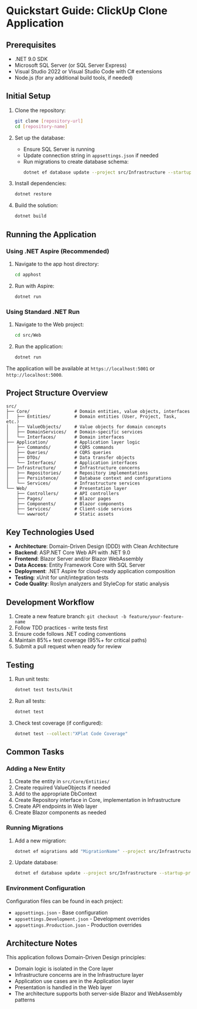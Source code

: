 # Quickstart Guide: ClickUp Clone Application

## Prerequisites

- .NET 9.0 SDK
- Microsoft SQL Server (or SQL Server Express)
- Visual Studio 2022 or Visual Studio Code with C# extensions
- Node.js (for any additional build tools, if needed)

## Initial Setup

1. Clone the repository:
   ```bash
   git clone [repository-url]
   cd [repository-name]
   ```

2. Set up the database:
   - Ensure SQL Server is running
   - Update connection string in `appsettings.json` if needed
   - Run migrations to create database schema:
     ```bash
     dotnet ef database update --project src/Infrastructure --startup-project src/Web
     ```

3. Install dependencies:
   ```bash
   dotnet restore
   ```

4. Build the solution:
   ```bash
   dotnet build
   ```

## Running the Application

### Using .NET Aspire (Recommended)

1. Navigate to the app host directory:
   ```bash
   cd apphost
   ```

2. Run with Aspire:
   ```bash
   dotnet run
   ```

### Using Standard .NET Run

1. Navigate to the Web project:
   ```bash
   cd src/Web
   ```

2. Run the application:
   ```bash
   dotnet run
   ```

The application will be available at `https://localhost:5001` or `http://localhost:5000`.

## Project Structure Overview

```
src/
├── Core/                 # Domain entities, value objects, interfaces
│   ├── Entities/         # Domain entities (User, Project, Task, etc.)
│   ├── ValueObjects/     # Value objects for domain concepts
│   ├── DomainServices/   # Domain-specific services
│   └── Interfaces/       # Domain interfaces
├── Application/          # Application layer logic
│   ├── Commands/         # CQRS commands
│   ├── Queries/          # CQRS queries
│   ├── DTOs/             # Data transfer objects
│   └── Interfaces/       # Application interfaces
├── Infrastructure/       # Infrastructure concerns
│   ├── Repositories/     # Repository implementations
│   ├── Persistence/      # Database context and configurations
│   └── Services/         # Infrastructure services
└── Web/                  # Presentation layer
    ├── Controllers/      # API controllers
    ├── Pages/            # Blazor pages
    ├── Components/       # Blazor components
    ├── Services/         # Client-side services
    └── wwwroot/          # Static assets
```

## Key Technologies Used

- **Architecture**: Domain-Driven Design (DDD) with Clean Architecture
- **Backend**: ASP.NET Core Web API with .NET 9.0
- **Frontend**: Blazor Server and/or Blazor WebAssembly
- **Data Access**: Entity Framework Core with SQL Server
- **Deployment**: .NET Aspire for cloud-ready application composition
- **Testing**: xUnit for unit/integration tests
- **Code Quality**: Roslyn analyzers and StyleCop for static analysis

## Development Workflow

1. Create a new feature branch: `git checkout -b feature/your-feature-name`
2. Follow TDD practices - write tests first
3. Ensure code follows .NET coding conventions
4. Maintain 85%+ test coverage (95%+ for critical paths)
5. Submit a pull request when ready for review

## Testing

1. Run unit tests:
   ```bash
   dotnet test tests/Unit
   ```

2. Run all tests:
   ```bash
   dotnet test
   ```

3. Check test coverage (if configured):
   ```bash
   dotnet test --collect:"XPlat Code Coverage"
   ```

## Common Tasks

### Adding a New Entity

1. Create the entity in `src/Core/Entities/`
2. Create required ValueObjects if needed
3. Add to the appropriate DbContext
4. Create Repository interface in Core, implementation in Infrastructure
5. Create API endpoints in Web layer
6. Create Blazor components as needed

### Running Migrations

1. Add a new migration:
   ```bash
   dotnet ef migrations add "MigrationName" --project src/Infrastructure --startup-project src/Web
   ```

2. Update database:
   ```bash
   dotnet ef database update --project src/Infrastructure --startup-project src/Web
   ```

### Environment Configuration

Configuration files can be found in each project:
- `appsettings.json` - Base configuration
- `appsettings.Development.json` - Development overrides
- `appsettings.Production.json` - Production overrides

## Architecture Notes

This application follows Domain-Driven Design principles:
- Domain logic is isolated in the Core layer
- Infrastructure concerns are in the Infrastructure layer
- Application use cases are in the Application layer
- Presentation is handled in the Web layer
- The architecture supports both server-side Blazor and WebAssembly patterns